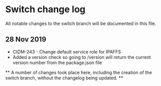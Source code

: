 # Switch change log

All notable changes to the switch branch will be documented in this file.

## 28 Nov 2019
- CIDM-243 - Change default service role for IPAFFS
- Added a version check so going to /version will return the current version number from the package.json file

** A number of changes took place here, including the creation of the switch branch, without the changelog being updated. **
